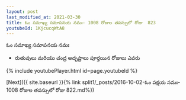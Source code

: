 ```yaml
---
layout: post
last_modified_at: 2021-03-30
title: ఓం సమాఖ్య సమాపనయ నమః- 1008 రోజుల తపస్సులో రోజు  823
youtubeId: 1KjcucqWtA8
---
```

 
 
 ఓం సమాఖ్య సమాపనయ నమః  
 
 - రుతువులు  మరియు చంద్ర అదృష్టాలు పూర్తయిన రోజులు ఎవరు 
 
  
 
  
 
 
 
 
 
 


{% include youtubePlayer.html id=page.youtubeId %}
 
[Next]({{ site.baseurl }}{% link  split1/_posts/2016-10-02-ఓం పక్షయ నమః- 1008 రోజుల తపస్సులో రోజు  822.md%})
 
